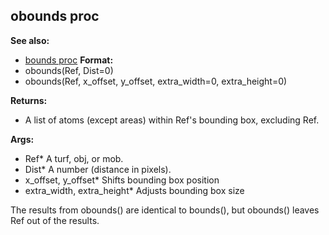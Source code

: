 ## obounds proc
**See also:**
*   [bounds proc](/ref/proc/bounds.md) <!-- -->
**Format:**
*   obounds(Ref, Dist=0)
*   obounds(Ref, x_offset, y_offset, extra_width=0, extra_height=0)
<!-- -->
**Returns:**
*   A list of atoms (except areas) within Ref\'s bounding box, excluding
    Ref.
<!-- -->
**Args:**
*   Ref* A turf, obj, or mob.
*   Dist* A number (distance in pixels).
*   x_offset, y_offset* Shifts bounding box position
*   extra_width, extra_height* Adjusts bounding box size


The results from obounds() are identical to bounds(), but
obounds() leaves Ref out of the results.